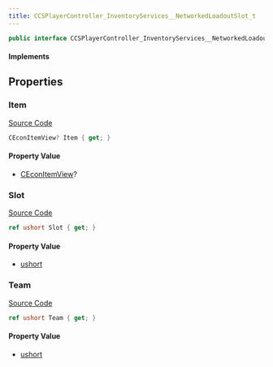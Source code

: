 ```yaml
---
title: CCSPlayerController_InventoryServices__NetworkedLoadoutSlot_t
---
```


```csharp
public interface CCSPlayerController_InventoryServices__NetworkedLoadoutSlot_t : ISchemaClass<CCSPlayerController_InventoryServices__NetworkedLoadoutSlot_t>, ISchemaField, ISchemaClass, INativeHandle
```

#### Implements

## Properties

### Item

[Source Code](https://github.com/swiftly-solution/swiftlys2/blob/beta/managed/src/SwiftlyS2.Generated/Schemas/Interfaces/CCSPlayerController_InventoryServices__NetworkedLoadoutSlot_t.cs#L16)

```csharp
CEconItemView? Item { get; }
```

#### Property Value

- [CEconItemView](/docs/api/shared/schemadefinitions/ceconitemview)?

### Slot

[Source Code](https://github.com/swiftly-solution/swiftlys2/blob/beta/managed/src/SwiftlyS2.Generated/Schemas/Interfaces/CCSPlayerController_InventoryServices__NetworkedLoadoutSlot_t.cs#L20)

```csharp
ref ushort Slot { get; }
```

#### Property Value

- [ushort](https://learn.microsoft.com/dotnet/api/system.uint16)

### Team

[Source Code](https://github.com/swiftly-solution/swiftlys2/blob/beta/managed/src/SwiftlyS2.Generated/Schemas/Interfaces/CCSPlayerController_InventoryServices__NetworkedLoadoutSlot_t.cs#L18)

```csharp
ref ushort Team { get; }
```

#### Property Value

- [ushort](https://learn.microsoft.com/dotnet/api/system.uint16)

